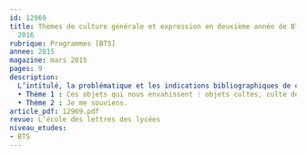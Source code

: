 ```yaml
---
id: 12969
title: Thèmes de culture générale et expression en deuxième année de BTS, session
  2016
rubrique: Programmes [BTS]
annee: 2015
magazine: mars 2015
pages: 9
description: 
  L’intitulé, la problématique et les indications bibliographiques de chacun des deux thèmes de culture générale prévus pour la session 2016 sont présentés dans le « BOÉN » n° 13 du 26 mars 2015 :
  • Thème 1 : Ces objets qui nous envahissent : objets cultes, culte des objets.
  • Thème 2 : Je me souviens.
article_pdf: 12969.pdf
revue: L’école des lettres des lycées
niveau_etudes:
- BTS
---
```

